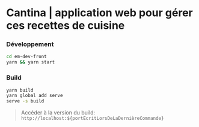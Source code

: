 # Cantina | application web pour gérer ces recettes de cuisine

### Développement
```sh
cd em-dev-front
yarn && yarn start
```

### Build
```sh
yarn build
yarn global add serve
serve -s build
```

> Accéder à la version du build: `http://localhost:${portEcritLorsDeLaDernièreCommande}`
